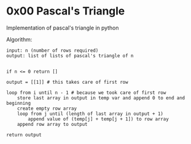 # 0x00 Pascal's Triangle

Implementation of pascal's triangle in python

Algorithm:

```
input: n (number of rows required)
output: list of lists of pascal's triangle of n


if n <= 0 return []

output = [[1]] # this takes care of first row

loop from i until n - 1 # because we took care of first row
    store last array in output in temp var and append 0 to end and beginning
    create empty row array
    loop from j until (length of last array in output + 1)
        append value of (temp[j] + temp[j + 1]) to row array
    append row array to output

return output
```
